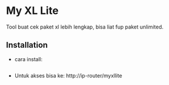 # My XL Lite

Tool buat cek paket xl lebih lengkap, bisa liat fup paket unlimited.

## Installation

- cara install:

```sh

```

- Untuk akses bisa ke: http://ip-router/myxllite
